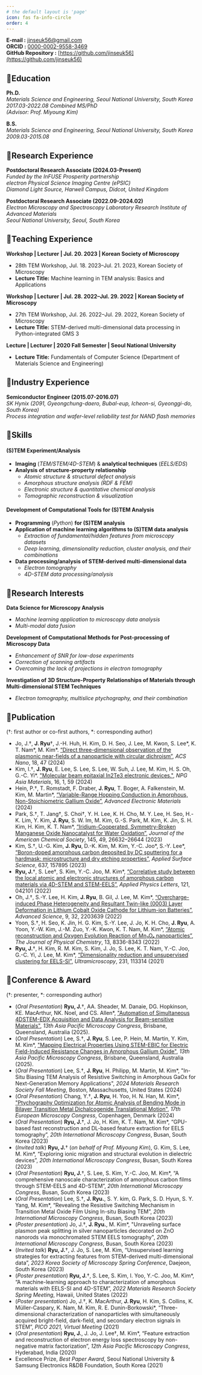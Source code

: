 ```yaml
---
# the default layout is 'page'
icon: fas fa-info-circle
order: 4
---
```


**E-mail :** jinseuk56@gmail.com  
**ORCID :** [0000-0002-9558-3469](https://orcid.org/0000-0002-9558-3469)  
**GitHub Repository :**  [https://github.com/jinseuk56](https://github.com/jinseuk56)  

## 🔰Education

**Ph.D.**  
*Materials Science and Engineering, Seoul National University, South Korea*   
*2017.03-2022.08 Combined MS/PhD*  
*(Advisor: Prof. Miyoung Kim)*
  
**B.S.**  
*Materials Science and Engineering, Seoul National University, South Korea*   
*2009.03-2015.08*

## 🔰Research Experience

**Postdoctoral Research Associate (2024.03-Present)**  
*Funded by the InFUSE Prosperity partnership*  
*electron Physical Science Imaging Centre (ePSIC)*  
*Diamond Light Source, Harwell Campus, Didcot, United Kingdom*

**Postdoctoral Research Associate (2022.09-2024.02)**  
*Electron Microscopy and Spectroscopy Laboratory*
*Research Institute of Advanced Materials*  
*Seoul National University, Seoul, South Korea*

## 🔰Teaching Experience

**Workshop | Lecturer | Jul. 20. 2023 | Korean Society of Microscopy**
- 28th TEM Workshop, Jul. 18. 2023–Jul. 21. 2023, Korean Society of Microscopy
- **Lecture Title:** Machine learning in TEM analysis: Basics and Applications

**Workshop | Lecturer | Jul. 28. 2022–Jul. 29. 2022 | Korean Society of Microscopy**
- 27th TEM Workshop, Jul. 26. 2022–Jul. 29. 2022, Korean Society of Microscopy
- **Lecture Title:** STEM-derived multi-dimensional data processing in Python-integrated GMS 3

**Lecture | Lecturer | 2020 Fall Semester | Seoul National University**
- **Lecture Title:** Fundamentals of Computer Science (Department of Materials Science and Engineering)

## 🔰Industry Experience

**Semiconductor Engineer (2015.07-2016.07)**  
*SK Hynix (2091, Gyeongchung-daero, Bubal-eup, Icheon-si, Gyeonggi-do, South Korea)*  
*Process integration and wafer-level reliability test for NAND flash memories*

## 🔰Skills
#### **(S)TEM Experiment/Analysis**
- **Imaging** (*TEM/STEM/4D-STEM*) & **analytical techniques** (*EELS/EDS*)
- **Analysis of structure-property relationship**
    - *Atomic structure & structural defect analysis*
    - *Amorphous structure analysis (RDF & FEM)*
    - *Electronic structure & quantitative chemical analysis*
    - *Tomographic reconstruction & visualization*

#### **Development of Computational Tools for (S)TEM Analysis**
- **Programming** (*Python*) **for (S)TEM analysis**
- **Application of machine learning algorithms to (S)TEM data analysis**
    - *Extraction of fundamental/hidden features from microscopy datasets*
    - *Deep learning, dimensionality reduction, cluster analysis, and their combinations*
- **Data processing/analysis of STEM-derived multi-dimensional data**
    - *Electron tomography*
    - *4D-STEM data processing/analysis*

## 🔰Research Interests

**Data Science for Microscopy Analysis**
- *Machine learning application to microscopy data analysis*
- *Multi-modal data fusion*

**Development of Computational Methods for Post-processing of Microscopy Data**
- *Enhancement of SNR for low-dose experiments*
- *Correction of scanning artifacts*
- *Overcoming the lack of projections in electron tomography*

**Investigation of 3D Structure-Property Relationships of Materials through Multi-dimensional STEM Techniques**
- *Electron tomography, multislice ptychography, and their combination*

## 🔰Publication
(†: first author or co-first authors, \*: corresponding author)
- Jo, J.†, **J. Ryu**†,  J.-H. Huh, H. Kim, D. H. Seo, J. Lee, M. Kwon, S. Lee\*, K. T. Nam\*, M. Kim\*. [“Direct three-dimensional observation of the plasmonic near-fields of a nanoparticle with circular dichroism”](https://doi.org/10.1021/acsnano.4c10677), *ACS Nano*, 18, 47 (2024)
- Kim, I.†, **J. Ryu**, E. Lee, S. Lee, S. Lee, W. Suh, J. Lee, M. Kim, H. S. Oh, G.-C. Yi\*. ["Molecular beam epitaxial In2Te3 electronic devices."](https://doi.org/10.1038/s41427-024-00578-0), *NPG Asia Materials*, 16, 1, 59 (2024)
- Hein, P.†, T. Romstadt, F. Draber, **J. Ryu**, T. Boger, A. Falkenstein, M. Kim, M. Martin\*, [“Variable-Range Hopping Conduction in Amorphous, Non-Stoichiometric Gallium Oxide”](https://doi.org/10.1002/aelm.202400407), *Advanced Electronic Materials* (2024) 
- Park, S.†, T. Jang†, S. Choi†, Y. H. Lee, K. H. Cho, M. Y. Lee, H. Seo, H.-K. Lim, Y. Kim, **J. Ryu**, S. W. Im, M. Kim, G.-S. Park, M. Kim, K. Jin, S. H. Kim, H. Kim, K. T. Nam\*, [“Iridium-Cooperated, Symmetry-Broken Manganese Oxide Nanocatalyst for Water Oxidation”](https://doi.org/10.1021/jacs.3c07411), *Journal of the American Chemical Society*, 145, 49, 26632–26644 (2023)
- Kim, S.†, U.-G. Kim, **J. Ryu**, D.-K. Kim, M. Kim, Y.-C. Joo\*, S.-Y. Lee\*, [“Boron-doped amorphous carbon deposited by DC sputtering for a hardmask: microstructure and dry etching properties”](https://doi.org/10.1016/j.apsusc.2023.157895), *Applied Surface Science*, 637, 157895 (2023)
- **Ryu, J.**†, S. Lee†, S. Kim, Y.-C. Joo, M. Kim\*, [“Correlative study between the local atomic and electronic structures of amorphous carbon materials via 4D-STEM and STEM-EELS”](https://doi.org/10.1063/5.0100925), *Applied Physics Letters*, 121, 042101 (2022)
- Oh, J.†, S.-Y. Lee, H. Kim,  **J. Ryu**, B. Gil, J. Lee,  M. Kim\*, [“Overcharge-induced Phase Heterogeneity and Resultant Twin-like (0003) Layer Deformation in Lithium Cobalt Oxide Cathode for Lithium-ion Batteries”](https://doi.org/10.1002/advs.202203639), *Advanced Science*, 9, 32, 2203639 (2022)
- Yoon, S.†, H. Seo, K. Jin, H. G. Kim, S.-Y. Lee, J. Jo, K. H. Cho, **J. Ryu**, A. Yoon, Y.-W. Kim, J.-M. Zuo, Y.-K. Kwon, K. T. Nam, M. Kim\*, [“Atomic reconstruction and Oxygen Evolution Reaction of Mn₃O₄ nanoparticles”](https://doi.org/10.1021/acs.jpclett.2c01638), *The Journal of Physical Chemistry*, 13,  8336-8343 (2022)
- **Ryu, J.**†, H. Kim, R. M. Kim, S. Kim, J. Jo, S. Lee, K. T. Nam, Y.-C. Joo, G.-C. Yi, J. Lee, M. Kim\*, [“Dimensionality reduction and unsupervised clustering for EELS-SI”](https://doi.org/10.1016/j.ultramic.2021.113314), *Ultramicroscopy*, 231, 113314 (2021)

## 🔰Conference & Award
(†: presenter, \*: corresponding author)
- (*Oral Presentation*) **Ryu, J.**†, AA. Sheader, M. Danaie, DG. Hopkinson, KE. MacArthur, NK. Noel, and CS. Allen\*, ["Automation of Simultaneous 4DSTEM-EDX Acquisition and Data Analysis for Beam-sensitive Materials"](https://www.scienceopen.com/hosted-document?doi=10.14293/APMC13-2025-0197), *13th Asia Pacific Microscopy Congress*, Brisbane, Queensland, Australia (2025).
- (*Oral Presentation*) Lee, S.†, **J. Ryu**, S. Lee, P. Hein, M. Martin, Y. Kim, M. Kim\*, ["Mapping Electrical Properties Using STEM-EBIC for Electric Field-Induced Resistance Changes in Amorphous Gallium Oxide"](https://www.scienceopen.com/hosted-document?doi=10.14293/APMC13-2025-0244), *13th Asia Pacific Microscopy Congress*, Brisbane, Queensland, Australia (2025).
- (*Oral Presentation*) Lee, S.†, **J. Ryu**, H. Philipp, M. Martin, M. Kim\*, "In-Situ Biasing TEM Analysis of Resistive Switching in Amorphous GaOx for Next-Generation Memory Applications", *2024 Materials Research Society Fall Meeting*,  Boston, Massachusetts, United States (2024)
- (*Oral Presentation*) Chang, Y.†, **J. Ryu**, H. Yoo, H. N. Han, M. Kim\*, ["Ptychography Optimization for Atomic Analysis of Bending Mode in Bilayer Transition Metal Dichalcogenide Translational Motion"](https://doi.org/10.1051/bioconf/202412922029), *17th European Microscopy Congress*, Copenhagen, Denmark (2024)
- (*Oral Presentation*) **Ryu, J.**†, J. Jo, H. Kim, K. T. Nam, M. Kim\*, “GPU-based fast reconstruction and DL-based feature extraction for EELS tomography”, *20th International Microscopy Congress*, Busan, South Korea (2023)
- (*Invited talk*) **Ryu, J.**† (*on behalf of Prof. Miyoung Kim*),  G. Kim, S. Lee, M. Kim\*, “Exploring ionic migration and structural evolution in dielectric devices”, *20th International Microscopy Congress*, Busan, South Korea (2023)
- (*Oral Presentation*) **Ryu, J.**†, S. Lee, S. Kim, Y.-C. Joo, M. Kim\*, “A comprehensive nanoscale characterization of amorphous carbon films through STEM-EELS and 4D-STEM”, *20th International Microscopy Congress*, Busan, South Korea (2023)
- (*Oral Presentation*) Lee, S.†, **J. Ryu.**, S. Y. kim, G. Park, S. D. Hyun, S. Y. Yang, M. Kim\*, “Revealing the Resistive Switching Mechanism in Transition Metal Oxide Film Using In-situ Biasing TEM”, *20th International Microscopy Congress*, Busan, South Korea (2023)
- (*Poster presentation*) Jo, J.†, **J. Ryu.**, M. Kim\*, "Unraveling surface plasmon peak splitting in silver nanoparticles decorated on ZnO nanorods via monochromated STEM EELS tomography", *20th International Microscopy Congress*, Busan, South Korea (2023)
- (*Invited talk*) **Ryu, J.**†,  J. Jo, S. Lee, M. Kim, “Unsupervised learning strategies for extracting features from STEM-derived multi-dimensional data”, *2023 Korea Society of Microscopy Spring Conference*, Daejeon, South Korea (2023)
- (*Poster presentation*) **Ryu, J.**†,  S. Lee, S. Kim, I. Yoo, Y.-C. Joo, M. Kim\*, “A machine-learning approach to characterization of amorphous materials with EELS-SI and 4D-STEM”, *2022 Materials Research Society Spring Meeting*,  Hawaii, United States (2022)
- (*Poster presentation*) Jo, J.†, K. MacArthur,  **J. Ryu**, H. Kim, S. Collins, K. Müller-Caspary, K. Nam, M. Kim, R. E. Dunin-Borkowski\*, “Three-dimensional characterization of nanoparticles with simultaneously acquired bright-field, dark-field, and secondary electron signals in STEM”, *PICO 2021, Virtual Meeting* (2021)
- (*Oral presentation*) **Ryu, J.**,  J. Jo, J. Lee†, M. Kim\*, “Feature extraction and reconstruction of electron energy loss spectroscopy by non-negative matrix factorization”, *12th Asia Pacific Microscopy Congress*, Hyderabad, India (2020)
- Excellence Prize, *Best Paper Award*, Seoul National University & Samsung Electronics R&DB Foundation, South Korea (2021)
